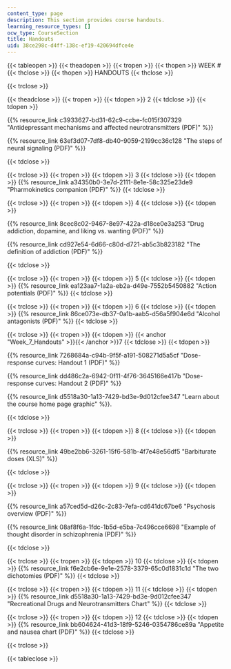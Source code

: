 ```yaml
---
content_type: page
description: This section provides course handouts.
learning_resource_types: []
ocw_type: CourseSection
title: Handouts
uid: 38ce298c-d4ff-138c-ef19-420694dfce4e
---
```


{{< tableopen >}}
{{< theadopen >}}
{{< tropen >}}
{{< thopen >}}
WEEK #
{{< thclose >}}
{{< thopen >}}
HANDOUTS
{{< thclose >}}

{{< trclose >}}

{{< theadclose >}}
{{< tropen >}}
{{< tdopen >}}
2
{{< tdclose >}}
{{< tdopen >}}


{{% resource_link c3933627-bd31-62c9-ccbe-fc015f307329 "Antidepressant mechanisms and affected neurotransmitters (PDF)" %}}

{{% resource_link 63ef3d07-7df8-db40-9059-2199cc36c128 "The steps of neural signaling (PDF)" %}}


{{< tdclose >}}

{{< trclose >}}
{{< tropen >}}
{{< tdopen >}}
3
{{< tdclose >}}
{{< tdopen >}}
{{% resource_link a34350b0-3e7d-2111-8e1e-58c325e23de9 "Pharmokinetics companion (PDF)" %}}
{{< tdclose >}}

{{< trclose >}}
{{< tropen >}}
{{< tdopen >}}
4
{{< tdclose >}}
{{< tdopen >}}


{{% resource_link 8cec8c02-9467-8e97-422a-d18ce0e3a253 "Drug addiction, dopamine, and liking vs. wanting (PDF)" %}}

{{% resource_link cd927e54-6d66-c80d-d721-ab5c3b823182 "The definition of addiction (PDF)" %}}


{{< tdclose >}}

{{< trclose >}}
{{< tropen >}}
{{< tdopen >}}
5
{{< tdclose >}}
{{< tdopen >}}
{{% resource_link ea123aa7-1a2a-eb2a-d49e-7552b5450882 "Action potentials (PDF)" %}}
{{< tdclose >}}

{{< trclose >}}
{{< tropen >}}
{{< tdopen >}}
6
{{< tdclose >}}
{{< tdopen >}}
{{% resource_link 86ce073e-db37-0a1b-aab5-d56a5f904e6d "Alcohol antagonists (PDF)" %}}
{{< tdclose >}}

{{< trclose >}}
{{< tropen >}}
{{< tdopen >}}
{{< anchor "Week_7_Handouts" >}}{{< /anchor >}}7
{{< tdclose >}}
{{< tdopen >}}


{{% resource_link 7268684a-c94b-9f5f-a191-508271d5a5cf "Dose-response curves: Handout 1 (PDF)" %}}

{{% resource_link dd486c2a-6942-0f11-4f76-3645166e417b "Dose-response curves: Handout 2 (PDF)" %}}

{{% resource_link d5518a30-1a13-7429-bd3e-9d012cfee347 "Learn about the course home page graphic" %}}. 


{{< tdclose >}}

{{< trclose >}}
{{< tropen >}}
{{< tdopen >}}
8
{{< tdclose >}}
{{< tdopen >}}


{{% resource_link 49be2bb6-3261-15f6-581b-4f7e48e56df5 "Barbiturate doses (XLS)" %}}


{{< tdclose >}}

{{< trclose >}}
{{< tropen >}}
{{< tdopen >}}
9
{{< tdclose >}}
{{< tdopen >}}


{{% resource_link a57ced5d-d26c-2c83-7efa-cd641dc67be6 "Psychosis overview (PDF)" %}}

{{% resource_link 08af8f6a-1fdc-1b5d-e5ba-7c496cce6698 "Example of thought disorder in schizophrenia (PDF)" %}}


{{< tdclose >}}

{{< trclose >}}
{{< tropen >}}
{{< tdopen >}}
10
{{< tdclose >}}
{{< tdopen >}}
{{% resource_link f6e2cb6e-9e1e-2578-3379-65c0d1831c1d "The two dichotomies (PDF)" %}}
{{< tdclose >}}

{{< trclose >}}
{{< tropen >}}
{{< tdopen >}}
11
{{< tdclose >}}
{{< tdopen >}}
{{% resource_link d5518a30-1a13-7429-bd3e-9d012cfee347 "Recreational Drugs and Neurotransmitters Chart" %}}
{{< tdclose >}}

{{< trclose >}}
{{< tropen >}}
{{< tdopen >}}
12
{{< tdclose >}}
{{< tdopen >}}
{{% resource_link bb604624-41d3-18f9-5246-0354786ce89a "Appetite and nausea chart (PDF)" %}}
{{< tdclose >}}

{{< trclose >}}

{{< tableclose >}}